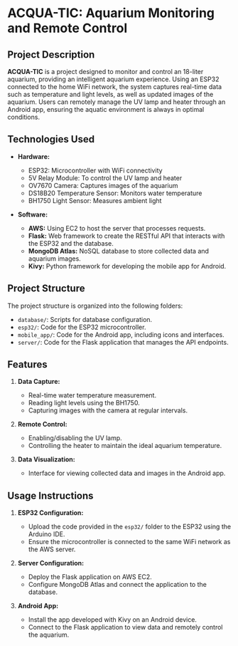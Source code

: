 # ACQUA-TIC: Aquarium Monitoring and Remote Control

## Project Description

**ACQUA-TIC** is a project designed to monitor and control an 18-liter aquarium, providing an intelligent aquarium experience. Using an ESP32 connected to the home WiFi network, the system captures real-time data such as temperature and light levels, as well as updated images of the aquarium. Users can remotely manage the UV lamp and heater through an Android app, ensuring the aquatic environment is always in optimal conditions.

## Technologies Used

- **Hardware:**
  - ESP32: Microcontroller with WiFi connectivity
  - 5V Relay Module: To control the UV lamp and heater
  - OV7670 Camera: Captures images of the aquarium
  - DS18B20 Temperature Sensor: Monitors water temperature
  - BH1750 Light Sensor: Measures ambient light

- **Software:**
  - **AWS:** Using EC2 to host the server that processes requests.
  - **Flask:** Web framework to create the RESTful API that interacts with the ESP32 and the database.
  - **MongoDB Atlas:** NoSQL database to store collected data and aquarium images.
  - **Kivy:** Python framework for developing the mobile app for Android.

## Project Structure

The project structure is organized into the following folders:

- `database/`: Scripts for database configuration.
- `esp32/`: Code for the ESP32 microcontroller.
- `mobile_app/`: Code for the Android app, including icons and interfaces.
- `server/`: Code for the Flask application that manages the API endpoints.

## Features

1. **Data Capture:**
   - Real-time water temperature measurement.
   - Reading light levels using the BH1750.
   - Capturing images with the camera at regular intervals.

2. **Remote Control:**
   - Enabling/disabling the UV lamp.
   - Controlling the heater to maintain the ideal aquarium temperature.

3. **Data Visualization:**
   - Interface for viewing collected data and images in the Android app.

## Usage Instructions

1. **ESP32 Configuration:**
   - Upload the code provided in the `esp32/` folder to the ESP32 using the Arduino IDE.
   - Ensure the microcontroller is connected to the same WiFi network as the AWS server.

2. **Server Configuration:**
   - Deploy the Flask application on AWS EC2.
   - Configure MongoDB Atlas and connect the application to the database.

3. **Android App:**
   - Install the app developed with Kivy on an Android device.
   - Connect to the Flask application to view data and remotely control the aquarium.
